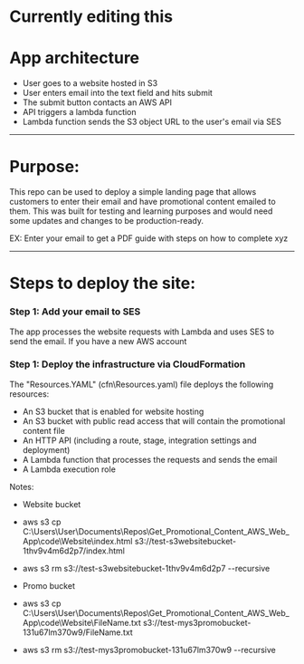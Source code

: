 # Currently editing this
# App architecture
* User goes to a website hosted in S3
* User enters email into the text field and hits submit
* The submit button contacts an AWS API
* API triggers a lambda function
* Lambda function sends the S3 object URL to the user's email via SES
***
# Purpose:  
This repo can be used to deploy a simple landing page that allows customers to enter their email and have promotional content emailed to them. This was built for testing and learning purposes and would need some updates and changes to be production-ready.


EX: Enter your email to get a PDF guide with steps on how to complete xyz
***
# Steps to deploy the site:
### Step 1: Add your email to SES
The app processes the website requests with Lambda and uses SES to send the email. If you have a new AWS account

### Step 1: Deploy the infrastructure via CloudFormation
The "Resources.YAML"  (cfn\Resources.yaml) file deploys the following resources:
* An S3 bucket that is enabled for website hosting
* An S3 bucket with public read access that will contain the promotional content file
* An HTTP API (including a route, stage, integration settings and deployment)
* A Lambda function that processes the requests and sends the email
* A Lambda execution role




Notes:
* Website bucket
* aws s3 cp C:\Users\User\Documents\Repos\Get_Promotional_Content_AWS_Web_App\code\Website\index.html s3://test-s3websitebucket-1thv9v4m6d2p7/index.html
* aws s3 rm s3://test-s3websitebucket-1thv9v4m6d2p7 --recursive

* Promo bucket
* aws s3 cp C:\Users\User\Documents\Repos\Get_Promotional_Content_AWS_Web_App\code\Website\FileName.txt s3://test-mys3promobucket-131u67lm370w9/FileName.txt
* aws s3 rm s3://test-mys3promobucket-131u67lm370w9 --recursive
